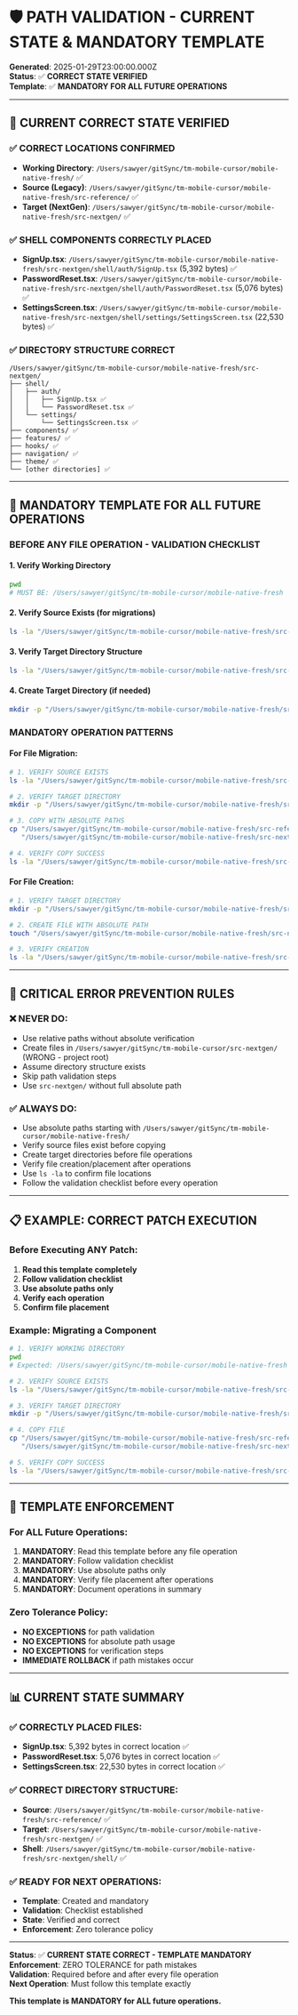 # 🛡️ **PATH VALIDATION - CURRENT STATE & MANDATORY TEMPLATE**

**Generated**: 2025-01-29T23:00:00.000Z  
**Status**: ✅ **CORRECT STATE VERIFIED**  
**Template**: ✅ **MANDATORY FOR ALL FUTURE OPERATIONS**

---

## 📍 **CURRENT CORRECT STATE VERIFIED**

### **✅ CORRECT LOCATIONS CONFIRMED**
- **Working Directory**: `/Users/sawyer/gitSync/tm-mobile-cursor/mobile-native-fresh/` ✅
- **Source (Legacy)**: `/Users/sawyer/gitSync/tm-mobile-cursor/mobile-native-fresh/src-reference/` ✅
- **Target (NextGen)**: `/Users/sawyer/gitSync/tm-mobile-cursor/mobile-native-fresh/src-nextgen/` ✅

### **✅ SHELL COMPONENTS CORRECTLY PLACED**
- **SignUp.tsx**: `/Users/sawyer/gitSync/tm-mobile-cursor/mobile-native-fresh/src-nextgen/shell/auth/SignUp.tsx` (5,392 bytes) ✅
- **PasswordReset.tsx**: `/Users/sawyer/gitSync/tm-mobile-cursor/mobile-native-fresh/src-nextgen/shell/auth/PasswordReset.tsx` (5,076 bytes) ✅
- **SettingsScreen.tsx**: `/Users/sawyer/gitSync/tm-mobile-cursor/mobile-native-fresh/src-nextgen/shell/settings/SettingsScreen.tsx` (22,530 bytes) ✅

### **✅ DIRECTORY STRUCTURE CORRECT**
```
/Users/sawyer/gitSync/tm-mobile-cursor/mobile-native-fresh/src-nextgen/
├── shell/
│   ├── auth/
│   │   ├── SignUp.tsx ✅
│   │   └── PasswordReset.tsx ✅
│   └── settings/
│       └── SettingsScreen.tsx ✅
├── components/ ✅
├── features/ ✅
├── hooks/ ✅
├── navigation/ ✅
├── theme/ ✅
└── [other directories] ✅
```

---

## 🚨 **MANDATORY TEMPLATE FOR ALL FUTURE OPERATIONS**

### **BEFORE ANY FILE OPERATION - VALIDATION CHECKLIST**

#### **1. Verify Working Directory**
```bash
pwd
# MUST BE: /Users/sawyer/gitSync/tm-mobile-cursor/mobile-native-fresh
```

#### **2. Verify Source Exists (for migrations)**
```bash
ls -la "/Users/sawyer/gitSync/tm-mobile-cursor/mobile-native-fresh/src-reference/[source-path]"
```

#### **3. Verify Target Directory Structure**
```bash
ls -la "/Users/sawyer/gitSync/tm-mobile-cursor/mobile-native-fresh/src-nextgen/"
```

#### **4. Create Target Directory (if needed)**
```bash
mkdir -p "/Users/sawyer/gitSync/tm-mobile-cursor/mobile-native-fresh/src-nextgen/[target-dir]"
```

### **MANDATORY OPERATION PATTERNS**

#### **For File Migration:**
```bash
# 1. VERIFY SOURCE EXISTS
ls -la "/Users/sawyer/gitSync/tm-mobile-cursor/mobile-native-fresh/src-reference/[source-file]"

# 2. VERIFY TARGET DIRECTORY
mkdir -p "/Users/sawyer/gitSync/tm-mobile-cursor/mobile-native-fresh/src-nextgen/[target-dir]"

# 3. COPY WITH ABSOLUTE PATHS
cp "/Users/sawyer/gitSync/tm-mobile-cursor/mobile-native-fresh/src-reference/[source-file]" \
   "/Users/sawyer/gitSync/tm-mobile-cursor/mobile-native-fresh/src-nextgen/[target-file]"

# 4. VERIFY COPY SUCCESS
ls -la "/Users/sawyer/gitSync/tm-mobile-cursor/mobile-native-fresh/src-nextgen/[target-file]"
```

#### **For File Creation:**
```bash
# 1. VERIFY TARGET DIRECTORY
mkdir -p "/Users/sawyer/gitSync/tm-mobile-cursor/mobile-native-fresh/src-nextgen/[target-dir]"

# 2. CREATE FILE WITH ABSOLUTE PATH
touch "/Users/sawyer/gitSync/tm-mobile-cursor/mobile-native-fresh/src-nextgen/[target-file]"

# 3. VERIFY CREATION
ls -la "/Users/sawyer/gitSync/tm-mobile-cursor/mobile-native-fresh/src-nextgen/[target-file]"
```

---

## 🚨 **CRITICAL ERROR PREVENTION RULES**

### **❌ NEVER DO:**
- Use relative paths without absolute verification
- Create files in `/Users/sawyer/gitSync/tm-mobile-cursor/src-nextgen/` (WRONG - project root)
- Assume directory structure exists
- Skip path validation steps
- Use `src-nextgen/` without full absolute path

### **✅ ALWAYS DO:**
- Use absolute paths starting with `/Users/sawyer/gitSync/tm-mobile-cursor/mobile-native-fresh/`
- Verify source files exist before copying
- Create target directories before file operations
- Verify file creation/placement after operations
- Use `ls -la` to confirm file locations
- Follow the validation checklist before every operation

---

## 📋 **EXAMPLE: CORRECT PATCH EXECUTION**

### **Before Executing ANY Patch:**
1. **Read this template completely**
2. **Follow validation checklist**
3. **Use absolute paths only**
4. **Verify each operation**
5. **Confirm file placement**

### **Example: Migrating a Component**
```bash
# 1. VERIFY WORKING DIRECTORY
pwd
# Expected: /Users/sawyer/gitSync/tm-mobile-cursor/mobile-native-fresh

# 2. VERIFY SOURCE EXISTS
ls -la "/Users/sawyer/gitSync/tm-mobile-cursor/mobile-native-fresh/src-reference/features/auth/screens/SignIn.tsx"

# 3. VERIFY TARGET DIRECTORY
mkdir -p "/Users/sawyer/gitSync/tm-mobile-cursor/mobile-native-fresh/src-nextgen/shell/auth/"

# 4. COPY FILE
cp "/Users/sawyer/gitSync/tm-mobile-cursor/mobile-native-fresh/src-reference/features/auth/screens/SignIn.tsx" \
   "/Users/sawyer/gitSync/tm-mobile-cursor/mobile-native-fresh/src-nextgen/shell/auth/SignIn.tsx"

# 5. VERIFY COPY SUCCESS
ls -la "/Users/sawyer/gitSync/tm-mobile-cursor/mobile-native-fresh/src-nextgen/shell/auth/SignIn.tsx"
```

---

## 🎯 **TEMPLATE ENFORCEMENT**

### **For ALL Future Operations:**
1. **MANDATORY**: Read this template before any file operation
2. **MANDATORY**: Follow validation checklist
3. **MANDATORY**: Use absolute paths only
4. **MANDATORY**: Verify file placement after operations
5. **MANDATORY**: Document operations in summary

### **Zero Tolerance Policy:**
- **NO EXCEPTIONS** for path validation
- **NO EXCEPTIONS** for absolute path usage
- **NO EXCEPTIONS** for verification steps
- **IMMEDIATE ROLLBACK** if path mistakes occur

---

## 📊 **CURRENT STATE SUMMARY**

### **✅ CORRECTLY PLACED FILES:**
- **SignUp.tsx**: 5,392 bytes in correct location ✅
- **PasswordReset.tsx**: 5,076 bytes in correct location ✅
- **SettingsScreen.tsx**: 22,530 bytes in correct location ✅

### **✅ CORRECT DIRECTORY STRUCTURE:**
- **Source**: `/Users/sawyer/gitSync/tm-mobile-cursor/mobile-native-fresh/src-reference/` ✅
- **Target**: `/Users/sawyer/gitSync/tm-mobile-cursor/mobile-native-fresh/src-nextgen/` ✅
- **Shell**: `/Users/sawyer/gitSync/tm-mobile-cursor/mobile-native-fresh/src-nextgen/shell/` ✅

### **✅ READY FOR NEXT OPERATIONS:**
- **Template**: Created and mandatory
- **Validation**: Checklist established
- **State**: Verified and correct
- **Enforcement**: Zero tolerance policy

---

**Status**: ✅ **CURRENT STATE CORRECT - TEMPLATE MANDATORY**  
**Enforcement**: ZERO TOLERANCE for path mistakes  
**Validation**: Required before and after every file operation  
**Next Operation**: Must follow this template exactly

**This template is MANDATORY for ALL future operations.** 